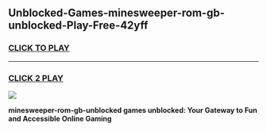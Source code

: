 
## Unblocked-Games-minesweeper-rom-gb-unblocked-Play-Free-42yff
<h3>
<a href="https://premium76.site?title=minesweeper-rom-gb-unblocked&ref=18A1">CLICK TO PLAY</a></h3>
<hr>

<h3>
<a href="https://premium76.site?title=minesweeper-rom-gb-unblocked&ref=18A1">CLICK 2 PLAY</a>
  
</h3>

<a href="https://premium76.site?title=minesweeper-rom-gb-unblocked&ref=18A1"><img src="https://clearcache.store/games.png"></a>


**minesweeper-rom-gb-unblocked games unblocked: Your Gateway to Fun and Accessible Online Gaming**
